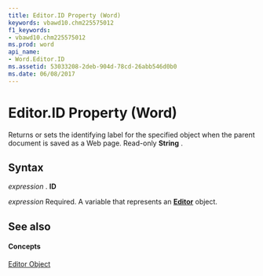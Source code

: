 ```yaml
---
title: Editor.ID Property (Word)
keywords: vbawd10.chm225575012
f1_keywords:
- vbawd10.chm225575012
ms.prod: word
api_name:
- Word.Editor.ID
ms.assetid: 53033208-2deb-904d-78cd-26abb546d0b0
ms.date: 06/08/2017
---
```



# Editor.ID Property (Word)

Returns or sets the identifying label for the specified object when the parent document is saved as a Web page. Read-only  **String** .


## Syntax

 _expression_ . **ID**

 _expression_ Required. A variable that represents an **[Editor](Word.Editor.md)** object.


## See also


#### Concepts


[Editor Object](Word.Editor.md)

